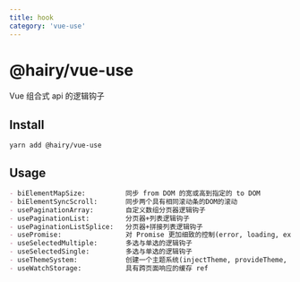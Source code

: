 ```yaml
---
title: hook
category: 'vue-use'
---
```


# @hairy/vue-use

Vue 组合式 api 的逻辑钩子

## Install

`yarn add @hairy/vue-use`

## Usage

```md
- biElementMapSize:          同步 from DOM 的宽或高到指定的 to DOM
- biElementSyncScroll:       同步两个具有相同滚动条的DOM的滚动
- usePaginationArray:        自定义数组分页器逻辑钩子
- usePaginationList:         分页器+列表逻辑钩子
- usePaginationListSplice:   分页器+拼接列表逻辑钩子
- usePromise:                对 Promise 更加细致的控制(error, loading, exec)
- useSelectedMultiple:       多选与单选的逻辑钩子
- useSelectedSingle:         多选与单选的逻辑钩子
- useThemeSystem:            创建一个主题系统(injectTheme, provideTheme, useThemeCssVariables)
- useWatchStorage:           具有跨页面响应的缓存 ref
```
